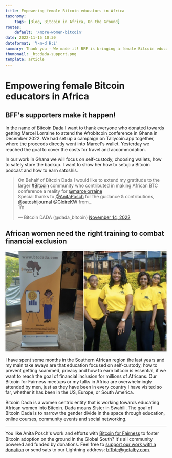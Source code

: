 ```yaml
---
title: Empowering female Bitcoin educators in Africa
taxonomy:
    tags: [Blog, Bitcoin in Africa, On the Ground]
routes:
    default: '/more-women-bitcoin'
date: 2022-11-15 10:30
dateformat: 'Y-m-d H:i'
summary: Thank you - We made it! BFF is bringing a female Bitcoin educator to the Afro Bitcoin conference in Ghana. Marcel Lorraine has founded Bitcoin Dada a women centric entity focussed on providing the right education to the African woman.
thumbnail: _btcdada-support.png
template: article
---
```


# Empowering female Bitcoin educators in Africa

## BFF's supporters make it happen!

In the name of Bitcoin Dada I want to thank everyone who donated towards getting Marcel Lorraine to attend the Afrobitcoin conference in Ghana in December 2022. We had set up a campaign on Tallycoin.app together, where the proceeds directly went into Marcel's wallet. Yesterday we reached the goal to cover the costs for travel and accommodation.

In our work in Ghana we will focus on self-custody, choosing wallets, how to safely store the backup. I want to show her how to setup a Bitcoin podcast and how to earn satoshis.

<blockquote class="twitter-tweet"><p lang="en" dir="ltr">On Behalf of Bitcoin Dada I would like to extend my gratitude to the larger <a href="https://twitter.com/hashtag/Bitcoin?src=hash&amp;ref_src=twsrc%5Etfw">#Bitcoin</a> community who contributed in making African BTC conference a reality for <a href="https://twitter.com/marcelorraine?ref_src=twsrc%5Etfw">@marcelorraine</a> <br>Special thanks to <a href="https://twitter.com/AnitaPosch?ref_src=twsrc%5Etfw">@AnitaPosch</a> for the guidance &amp; contributions, <a href="https://twitter.com/SatoshiJournal?ref_src=twsrc%5Etfw">@satoshijournal</a> <a href="https://twitter.com/GloireKW?ref_src=twsrc%5Etfw">@GloireKW</a> from...<br>1/n</p>&mdash; Bitcoin DADA (@dada_bitcoin) <a href="https://twitter.com/dada_bitcoin/status/1592286052336766983?ref_src=twsrc%5Etfw">November 14, 2022</a></blockquote> <script async src="https://platform.twitter.com/widgets.js" charset="utf-8"></script>

## African women need the right training to combat financial exclusion

![Dada means Sister in Swahili](_btcdada.png)

I have spent some months in the Southern African region the last years and my main take aways are that education focused on self-custody, how to prevent getting scammed, privacy and how to earn bitcoin is essential, if we want to reach the goal of financial inclusion for millions of Africans. Our Bitcoin for Fairness meetups or my talks in Africa are overwhelmingly attended by men, just as they have been in every country I have visited so far, whether it has been in the US, Europe, or South America.

Bitcoin Dada is a women centric entity that is working towards educating African women into Bitcoin. Dada means Sister in Swahili. The goal of Bitcoin Dada is to narrow the gender divide in the space through education, online courses, community events and social networking.

---

You like Anita Posch's work and efforts with [Bitcoin for Fairness](https://bffbtc.org) to foster Bitcoin adoption on the ground in the Global South? It's all community powered and funded by donations. Feel free to [support our work with a donation](https://anita.link/donate) or send sats to our Lightning address: bffbtc@getalby.com.

